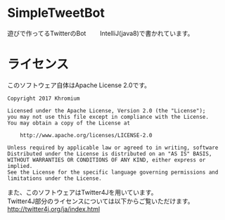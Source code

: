 # SimpleTweetBot
遊びで作ってるTwitterのBot　　
IntelliJ(java8)で書かれています。

# ライセンス
このソフトウェア自体はApache License 2.0です。  

	Copyright 2017 Khromium

	Licensed under the Apache License, Version 2.0 (the "License");
	you may not use this file except in compliance with the License.
	You may obtain a copy of the License at

		http://www.apache.org/licenses/LICENSE-2.0

	Unless required by applicable law or agreed to in writing, software
	Distributed under the License is distributed on an "AS IS" BASIS,
	WITHOUT WARRANTIES OR CONDITIONS OF ANY KIND, either express or implied.
	See the License for the specific language governing permissions and
	limitations under the License.



また、このソフトウェアはTwitter4Jを用いています。  
Twitter4J部分のライセンスについては以下からご覧いただけます。  
http://twitter4j.org/ja/index.html
